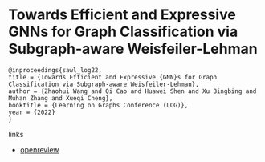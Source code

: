 # Towards Efficient and Expressive GNNs for Graph Classification via Subgraph-aware Weisfeiler-Lehman

```
@inproceedings{sawl_log22,
title = {Towards Efficient and Expressive {GNN}s for Graph Classification via Subgraph-aware Weisfeiler-Lehman},
author = {Zhaohui Wang and Qi Cao and Huawei Shen and Xu Bingbing and Muhan Zhang and Xueqi Cheng},
booktitle = {Learning on Graphs Conference (LOG)},
year = {2022}
}
```

links
- [openreview](https://openreview.net/forum?id=ha9hPpthvQ)
